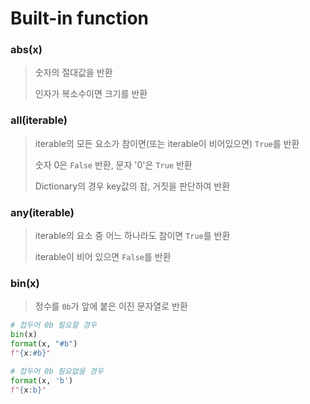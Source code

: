 # Built-in function



### abs(x)

> 숫자의 절대값을 반환
>
> 인자가 복소수이면 크기를 반환



### all(iterable)

> iterable의 모든 요소가 참이면(또는 iterable이 비어있으면) `True`를 반환
>
> 숫자 0은 `False` 반환, 문자 '0'은 `True` 반환
>
> Dictionary의 경우 key값의 참, 거짓을 판단하여 반환



### any(iterable)

> iterable의 요소 중 어느 하나라도 참이면 `True`를 반환
>
> iterable이 비어 있으면 `False`를 반환



### bin(x)

> 정수를 `0b`가 앞에 붙은 이진 문자열로 반환

```python
# 접두어 0b 필요할 경우
bin(x)
format(x, "#b")
f"{x:#b}"

# 접두어 0b 필요없을 경우
format(x, 'b')
f"{x:b}"
```

